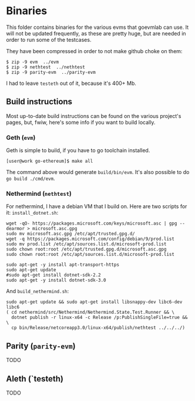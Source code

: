 # Binaries

This folder contains binaries for the various evms that goevmlab can use. 
It will not be updated frequently, as these are pretty huge, but are needed
in order to run some of the testcases. 

They have been compressed in order to not make github choke on them:
```
$ zip -9 evm  ../evm
$ zip -9 nethtest  ../nethtest
$ zip -9 parity-evm  ../parity-evm
```
I had to leave `testeth` out of it, because it's 400+ Mb. 

## Build instructions

Most up-to-date build instructions can be found on the various project's pages, 
but, fwiw, here's some info if you want to build locally. 


### Geth (`evm`)

Geth is simple to build, if you have to go toolchain installed. 
```
[user@work go-ethereum]$ make all
```
The command above would generate `build/bin/evm`. It's also possible to
do `go build ./cmd/evm`. 

### Nethermind (`nethtest`)

For nethermind, I have a debian VM that I build on. Here are two scripts for it: 
`install_dotnet.sh`:

```
wget -qO- https://packages.microsoft.com/keys/microsoft.asc | gpg --dearmor > microsoft.asc.gpg
sudo mv microsoft.asc.gpg /etc/apt/trusted.gpg.d/
wget -q https://packages.microsoft.com/config/debian/9/prod.list
sudo mv prod.list /etc/apt/sources.list.d/microsoft-prod.list
sudo chown root:root /etc/apt/trusted.gpg.d/microsoft.asc.gpg
sudo chown root:root /etc/apt/sources.list.d/microsoft-prod.list

sudo apt-get -y install apt-transport-https
sudo apt-get update
#sudo apt-get install dotnet-sdk-2.2
sudo apt-get -y install dotnet-sdk-3.0
```
And `build_nethermind.sh`:
```
sudo apt-get update && sudo apt-get install libsnappy-dev libc6-dev libc6
( cd nethermind/src/Nethermind/Nethermind.State.Test.Runner && \
  dotnet publish -r linux-x64 -c Release /p:PublishSingleFile=true && \
  cp bin/Release/netcoreapp3.0/linux-x64/publish/nethtest ../../../)
```

## Parity (`parity-evm`)

TODO

## Aleth (`testeth)

TODO